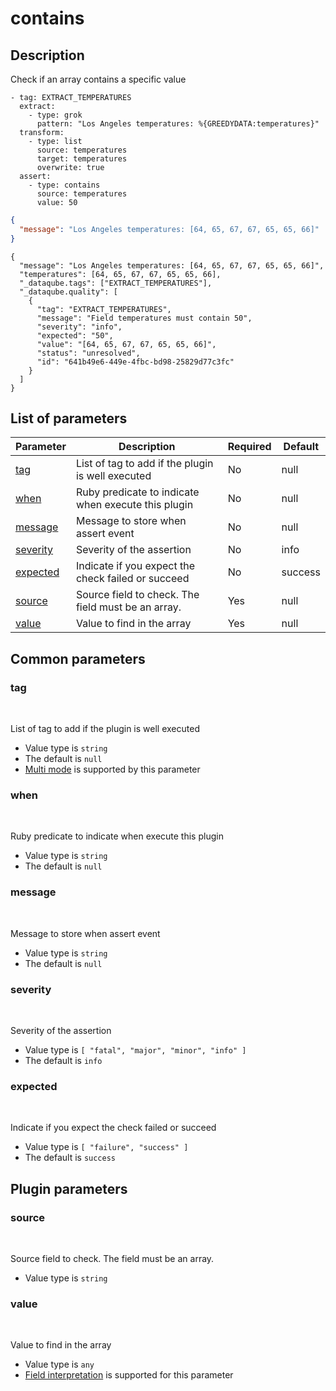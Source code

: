 # contains <Badge type='tip' text='community' vertical='top' />

## Description
Check if an array contains a specific value

  <CodeGroup>
  <CodeGroupItem title='CONFIG'>

```yaml{10-12}
- tag: EXTRACT_TEMPERATURES
  extract:
    - type: grok
      pattern: "Los Angeles temperatures: %{GREEDYDATA:temperatures}"
  transform:
    - type: list
      source: temperatures
      target: temperatures
      overwrite: true
  assert:
    - type: contains
      source: temperatures
      value: 50
```

  </CodeGroupItem>
  <CodeGroupItem title='EVENT'>

```json
{
  "message": "Los Angeles temperatures: [64, 65, 67, 67, 65, 65, 66]"
}
```

  </CodeGroupItem>
  <CodeGroupItem title='OUTPUT'>

```json{5-15}
{
  "message": "Los Angeles temperatures: [64, 65, 67, 67, 65, 65, 66]",
  "temperatures": [64, 65, 67, 67, 65, 65, 66],
  "_dataqube.tags": ["EXTRACT_TEMPERATURES"],
  "_dataqube.quality": [
    {
      "tag": "EXTRACT_TEMPERATURES",
      "message": "Field temperatures must contain 50",
      "severity": "info",
      "expected": "50",
      "value": "[64, 65, 67, 67, 65, 65, 66]",
      "status": "unresolved",
      "id": "641b49e6-449e-4fbc-bd98-25829d77c3fc"
    }
  ]
}
```

  </CodeGroupItem>
</CodeGroup>

## List of parameters
| Parameter | Description | Required | Default |
|---|---|---|---|
| [tag](#tag) | List of tag to add if the plugin is well executed | No | null |
| [when](#when) | Ruby predicate to indicate when execute this plugin | No | null |
| [message](#message) | Message to store when assert event | No | null |
| [severity](#severity) | Severity of the assertion | No | info |
| [expected](#expected) | Indicate if you expect the check failed or succeed | No | success |
| [source](#source) | Source field to check. The field must be an array. | Yes | null |
| [value](#value) | Value to find in the array | Yes | null |

## Common parameters
### tag
<br/>
<Badge type=warning text=optional vertical=bottom />

List of tag to add if the plugin is well executed
- Value type is `string`
- The default is `null`
- [Multi mode](#) is supported by this parameter

### when
<br/>
<Badge type=warning text=optional vertical=bottom />

Ruby predicate to indicate when execute this plugin
- Value type is `string`
- The default is `null`

### message
<br/>
<Badge type=warning text=optional vertical=bottom />

Message to store when assert event
- Value type is `string`
- The default is `null`

### severity
<br/>
<Badge type=warning text=optional vertical=bottom />

Severity of the assertion
- Value type is `[
  "fatal",
  "major",
  "minor",
  "info"
]`
- The default is `info`

### expected
<br/>
<Badge type=warning text=optional vertical=bottom />

Indicate if you expect the check failed or succeed
- Value type is `[
  "failure",
  "success"
]`
- The default is `success`

## Plugin parameters
### source
<br/>
<Badge type=tip text=required vertical=bottom />

Source field to check. The field must be an array.
- Value type is `string`

### value
<br/>
<Badge type=tip text=required vertical=bottom />

Value to find in the array
- Value type is `any`
- [Field interpretation](#) is supported for this parameter

